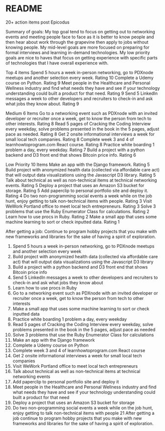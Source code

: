 # README

20+ action items post Epicodus

Summary of goals: My top goal tend to focus on getting out to networking events and meeting people face to face as it is better to know people and then hear about work through the grapevine then apply to jobs without knowing people. My mid-level goals are more focused on preparing for formal interviews and learning in-demand technologies. My low priority goals are nice to haves that focus on getting experience with specific parts of technologies that I have overall experience with.

Top 4 items
Spend 5 hours a week in-person networking, go to PDXnode meetups and another selection every week. Rating 10
Complete a Udemy course on Python. Rating 9
Meet people in the Healthcare and Personal Wellness industry and find what needs they have and see if your technology understanding could built a product for that need. Rating 9
Send 5 LinkedIn messages a week to other developers and recruiters to check-in and ask what jobs they know about. Rating 9

Medium 6 Items
Go to a networking event such as PDXnode with an invited developer or recruiter once a week, get to know the person from tech to other interests. Rating 8
Read 5 pages of Cracking the Coding Interview every weekday, solve problems presented in the book in the 5 pages, adjust pace as needed. Rating 8
Get 2 onsite informational interviews a week for small local tech companies. Rating 8
Complete week 3 and 4 of learnhowtoprogram.com React course. Rating 8
Practice white boarding 1 problem a day, every weekday. Rating 7
Build a project with a python backend and D3 front end that shows Bitcoin price info. Rating 6

Low Priority 10 Items
Make an app with the Django framework. Rating 5
Build project with anonymized health data (collected via affordable care act) that will output data visualizations using the Javascript D3 library. Rating 5
Talk about technical as well as non-technical items at technical networking events. Rating 5
Deploy a project that uses an Amazon S3 bucket for storage. Rating 5
Add paperclip to personal portfolio site and deploy it. Rating 4
Do two non-programming social events a week while on the job hunt, enjoy getting to talk non-technical items with people. Rating 3
Visit WeWork Portland office to meet local tech entrepreneurs. Rating 3
Solve 3 problems that use the Ruby Enumerator Class for calculations. Rating 2
Learn how to use procs in Ruby. Rating 2
Make a small app that uses some machine learning to sort or check inputted data. Rating 1


After getting a job: Continue to program hobby projects that you make with new frameworks and libraries for the sake of having a spirit of exploration.


1. Spend 5 hours a week in-person networking, go to PDXnode meetups and another selection every week
2. Build project with anonymized health data (collected via affordable care act) that will output data visualizations using the Javascript D3 library
3. Build a project with a python backend and D3 front end that shows Bitcoin price info
4. Send 5 LinkedIn messages a week to other developers and recruiters to check-in and ask what jobs they know about
5. Learn how to use procs in Ruby
6. Go to a networking event such as PDXnode with an invited developer or recruiter once a week, get to know the person from tech to other interests
7. Make a small app that uses some machine learning to sort or check inputted data
8. Practice white boarding 1 problem a day, every weekday
9. Read 5 pages of Cracking the Coding Interview every weekday, solve problems presented in the book in the 5 pages, adjust pace as needed
10. Solve 3 problems that use the Ruby Enumerator Class for calculations
11. Make an app with the Django framework
12. Complete a Udemy course on Python
13. Complete week 3 and 4 of learnhowtoprogram.com React course
14. Get 2 onsite informational interviews a week for small local tech companies
15. Visit WeWork Portland office to meet local tech entrepreneurs
16. Talk about technical as well as non-technical items at technical networking events
17. Add paperclip to personal portfolio site and deploy it
18. Meet people in the Healthcare and Personal Wellness industry and find what needs they have and see if your technology understanding could built a product for that need
19. Deploy a project that uses an Amazon S3 bucket for storage
20. Do two non-programming social events a week while on the job hunt, enjoy getting to talk non-technical items with people
21 After getting a job continue to program hobby projects that you make with new frameworks and libraries for the sake of having a spirit of exploration.

